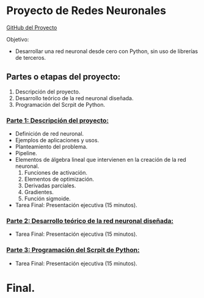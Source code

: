 # Proyecto de Redes Neuronales

[GitHub del Proyecto](https://github.com/viowiy/redes_neuronales.git)

Objetivo:
* Desarrollar una red neuronal desde cero con Python, sin uso de librerías de terceros.

## Partes o etapas del proyecto:
1. Descripción del proyecto.
2. Desarrollo teórico de la red neuronal diseñada.
3. Programación del Scrpit de Python.

### [Parte 1: Descripción del proyecto:](https://github.com/viowiy/redes_neuronales/blob/main/Parte1.md)
* Definición de red neuronal.
* Ejemplos de aplicaciones y usos.
* Planteamiento del problema.
* Pipeline.
* Elementos de álgebra lineal que intervienen en la creación de la red neuronal.
  1. Funciones de activación.
  2. Elementos de optimización.
  4. Derivadas parciales.
  5. Gradientes.
  6. Función sigmoide.
* Tarea Final: Presentación ejecutiva (15 minutos).

### [Parte 2: Desarrollo teórico de la red neuronal diseñada:](https://github.com/viowiy/redes_neuronales/blob/main/Parte2.md)
* Tarea Final: Presentación ejecutiva (15 minutos).

### [Parte 3: Programación del Scrpit de Python:](https://github.com/viowiy/redes_neuronales/blob/main/Parte3.md)
* Tarea Final: Presentación ejecutiva (15 minutos).

# Final.
